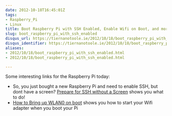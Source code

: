 ```yaml
---
date: 2012-10-18T16:45:01Z
tags:
- Raspberry_Pi
- Linux
title: Boot Raspberry Pi with SSH Enabled, Enable Wifi on Boot, and more
slug: boot_raspberry_pi_with_ssh_enabled
disqus_url: https://tiernanotoole.ie/2012/10/18/boot_raspberry_pi_with_ssh_enabled.html
disqus_identifier: https://tiernanotoole.ie/2012/10/18/boot_raspberry_pi_with_ssh_enabled.html
aliases:
- 2012/10/18/boot_raspberry_pi_with_ssh_enabled.html
- 2012/10/18/boot_raspberry_pi_with_ssh_enabled.html

---
```

 
 
 
 
 
 
 

Some interesting links for the Raspberry Pi today:

* So, you just bought a new Raspberry Pi and need to enable SSH, but dont have a screen? [Prepare for SSH without a Screen][1] shows you what to do!
* [How to Bring up WLAN0 on boot][2] shows you how to start your Wifi adapter when you boot your Pi


[1]:http://raspberrypi.stackexchange.com/questions/38/prepare-for-ssh-without-a-screen
[2]:http://raspberrypi.stackexchange.com/questions/3200/wifi-bring-wlan0-up-on-boot